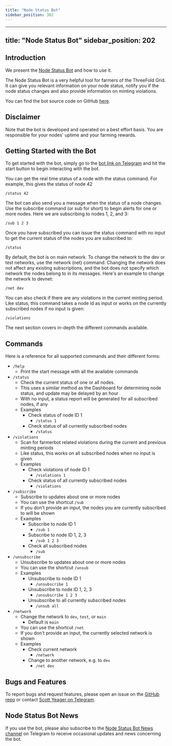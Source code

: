 ```yaml
---
title: "Node Status Bot"
sidebar_position: 302
---
```


---
title: "Node Status Bot"
sidebar_position: 202
---





## Introduction

We present the [Node Status Bot](https://t.me/tfnodestatusbot) and how to use it. 

The Node Status Bot is a very helpful tool for farmers of the ThreeFold Grid. It can give you relevant information on your node status, notify you if the node status changes and also provide information on minting violations.

You can find the bot source code on GitHub [here](https://github.com/threefoldfoundation/node-status-bot).

## Disclaimer

Note that the bot is developed and operated on a best effort basis. You are responsible for your nodes' uptime and your farming rewards.

## Getting Started with the Bot

To get started with the bot, simply go to the [bot link on Telegram](https://t.me/tfnodestatusbot) and hit the start button to begin interacting with the bot.

You can get the real time status of a node with the status command. For example, this gives the status of node 42

```
/status 42
```

The bot can also send you a message when the status of a node changes. Use the subscribe command (or sub for short) to begin alerts for one or more nodes. Here we are subscribing to nodes 1, 2, and 3:

```
/sub 1 2 3
```

Once you have subscribed you can issue the status command with no input to get the current status of the nodes you are subscribed to:

```
/status
```

By default, the bot is on main network. To change the network to the dev or test networks, use the network (net) command. Changing the network does not affect any existing subscriptions, and the bot does not specify which network the nodes belong to in its messages. Here's an example to change the network to devnet:

```
/net dev
```

You can also check if there are any violations in the current minting period. Like status, this command takes a node id as input or works on the currently subscribed nodes if no input is given:

```
/violations
```

The next section covers in-depth the different commands available.

## Commands

Here is a reference for all supported commands and their different forms:

- `/help`
  - Print the start message with all the available commands
- `/status`
  - Check the current status of one or all nodes.
  - This uses a similar method as the Dashboard for determining node status, and update may be delayed by an hour
  - With no input, a status report will be generated for all subscribed nodes, if any
  - Examples
    - Check status of node ID 1
      - `/status 1`
    - Check status of all currently subscribed nodes
      - `/status`
- `/violations`
  - Scan for farmerbot related violations during the current and previous minting periods
  - Like status, this works on all subscribed nodes when no input is given
  - Examples
    - Check violations of node ID 1
      - `/violations 1`
    - Check status of all currently subscribed nodes
      - `/violations`
- `/subscribe`
  - Subscribe to updates about one or more nodes
  - You can use the shortcut `/sub`
  - If you don't provide an input, the nodes you are currently subscribed to will be shown
  - Examples
    - Subscribe to node ID 1
      - `/sub 1`
    - Subscribe to node ID 1, 2, 3
      - `/sub 1 2 3`
    - Check all subscribed nodes
      - `/sub`
- `/unsubscribe`
  - Unsubscribe to updates about one or more nodes
  - You can use the shortcut `/unsub`
  - Examples
    - Unsubscribe to node ID 1
      - `/unsubscribe 1`
    - Unsubscribe to node ID 1, 2, 3
      - `/unsubscribe 1 2 3`
    - Unsubscribe to all currently subscribed nodes
      - `/unsub all`
- `/network`
  - Change the network to `dev`, `test`, or `main`
    - Default is `main`
  - You can use the shortcut `/net`
  - If you don't provide an input, the currently selected network is shown 
  - Examples
    - Check current network
      - `/network`
    - Change to another network, e.g. to `dev`
      - `/net dev`

## Bugs and Features

To report bugs and request features, please open an issue on the [GitHub repo](https://github.com/threefoldfoundation/node-status-bot) or contact [Scott Yeager on Telegram](https://t.me/scottyeager). 

## Node Status Bot News

If you use the bot, please also subscribe to the [Node Status Bot News channel](https://t.me/node_bot_updates) on Telegram to receive occasional updates and news concerning the bot.
